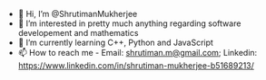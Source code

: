 - 👋 Hi, I’m @ShrutimanMukherjee
- 👀 I’m interested in pretty much anything regarding software developement and mathematics
- 🌱 I’m currently learning C++, Python and JavaScript
- 📫 How to reach me - Email: shrutiman.m@gmail.com; 
      Linkedin: https://www.linkedin.com/in/shrutiman-mukherjee-b51689213/

<!---
ShrutimanMukherjee/ShrutimanMukherjee is a ✨ special ✨ repository because its `README.md` (this file) appears on your GitHub profile.
You can click the Preview link to take a look at your changes.
- 💞️ I’m looking to collaborate on ...
--->

